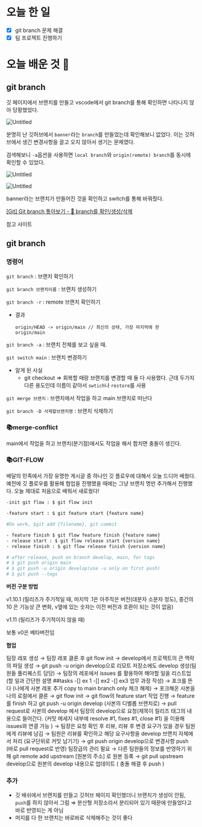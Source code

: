 # 오늘 한 일

- [x]  git branch 문제 해결
- [x]  팀 프로젝트 진행하기

# 오늘 배운 것 🌈

## git branch

깃 페이지에서 브랜치를 만들고 vscode에서 git branch를 통해 확인하면 나타나지 않아 당황했었다. 

![Untitled](https://s3-us-west-2.amazonaws.com/secure.notion-static.com/bc42ff8e-a5c7-44e2-aa9f-bc11dd6dd783/Untitled.png)

분명히 난 깃허브에서 `banner`라는 `branch`를 만들었는데 확인해보니 없었다. 이는 깃허브에서 생긴 변경사항을 끌고 오지 않아서 생기는 문제였다.  

검색해보니 `-a`옵션을 사용하면 `local branch`와 `origin(remote) branch`를 동시에 확인할 수 있었다. 

![Untitled](https://s3-us-west-2.amazonaws.com/secure.notion-static.com/0dc0fb53-628c-495c-bee8-90a360a98813/Untitled.png)

![Untitled](https://s3-us-west-2.amazonaws.com/secure.notion-static.com/465391e5-491c-4a5d-8722-3265fcffd5fd/Untitled.png)

banner라는 브랜치가 만들어진 것을 확인하고 switch를 통해 바꿔줬다. 

[[Git] Git branch 톺아보기 - 🎋 branch를 확인/생성/삭제](https://xtring-dev.tistory.com/entry/Git-Git-branch-%ED%86%BA%EC%95%84%EB%B3%B4%EA%B8%B0-branch%EB%A5%BC-%ED%99%95%EC%9D%B8%EC%83%9D%EC%84%B1%EC%82%AD%EC%A0%9C)

참고 사이트 

## git branch

### 명령어

`git branch` : 브랜치 확인하기 

`git branch 브랜치이름` : 브랜치 생성하기

`git branch -r` : remote 브랜치 확인하기 

- 결과
    
      origin/HEAD -> origin/main // 최신의 상태, 가장 마지막에 한 
      origin/main
    

`git branch -a` : 브랜치 전체를 보고 싶을 때.

`git switch main` : 브랜치 변경하기

- 알게 된 사실
    - git checkout ⇒ 회복할 때랑 브랜치를 변경할 때 둘 다 사용했다. 근데 두가지  다른 용도인데 이름이 같아서 `swtich`나 `restore`를 사용

`git merge 브랜치` : 브랜치에서 작업을 하고 main 브랜치로 떠난다

`git branch -D 삭제할브랜치명` : 브랜치 삭제하기 

### 📚**merge-conflict**

main에서 작업을 하고 브랜치(분기점)에서도 작업을 해서 합치면 충돌이 생긴다. 

### 📚GIT-FLOW

배달의 민족에서 가장 유명한 게시글 중 하나인 깃 플로우에 대해서 오늘 드디어 배웠다. 예전에 깃 플로우를 활용해 협업을 진행했을 때에는 그냥 브랜치 명만 추가해서 진행했다. 오늘 제대로 처음으로 배워서 새로웠다!

```bash
-init git flow : $ git flow init

-feature start : $ git feature start {feature name}

#Do work, $git add {filename}, git commit

- feature finish $ git flow feature finish {feature name}
- release start : $ git flow release start {version name}
- release finish : $ git flow release finish {version name}

# after release, push on branch develop, main, for tags
# $ git push origin main
# $ git push -u origin develop(use -u only on first push)
# $ git push --tags
```

**버전 구분 방법**

v1.10.1 (릴리즈가 주기적일 때, 마지막 .1은 아주작은 버전(대문자 소문자 정도), 중간의 10 은 기능상 큰 변화, v옆에 있는 숫자는 이전 버전과 호환이 되는 것이 없음)

v1.11 (릴리즈가 주기적이지 않을 때)

보통 v0은 베타버전임

**협업**

팀장 레포 생성 → 팀장 레포 클론 후 git flow init → develop에서 프로젝트의 큰 맥락의 파일 생성 → git push -u origin develop으로 리모트 저장소에도 develop 생성(팀원들 풀리퀘스트 담당) → 팀장의 레포에서 issues 를 활용하여 해야할 일을 리스트업
(할 일과 간단한 설명 ##tasks -[] ex 1 -[] ex2 -[] ex3 업무 과정 작성) →
포크를 뜬다 (나에게 사본 레포 추가 copy to main branch only 체크 해제) →
포크해온 사본을 나의 로컬에서 클론 →
git flow init →
git flow의  feature start 작업 진행 →
feature를 finish 하고 git push -u origin develop (사본의 디벨롭 브랜치로) →
pull request로 사본의 develop 에서 팀장의 develop으로 요청(제목이 릴리즈 태그의 내용으로 들어간다. (커밋 메세지 내부에 resolve #1, fixes #1, close #1) 을 이용해 issues와 연결 가능 ) →
팀장은 요청 확인 후 리뷰, 리뷰 후 변경 요구가 있을 경우 팀원에게 리뷰에 남김 →
팀원은 리뷰를 확인하고 해당 요구사항을 develop 브랜치 자체에서 처리 (요구단위로 커밋 남기기) →
git push origin develop으로 변경사항 push (바로 pull request로 반영) 팀장급의 관리 필요 →
다른 팀원들의 정보를 반영하기 위해 git remote add upstream [원본의 주소] 로  원본 등록 →
git pull upstream develop으로 원본의 develop 내용으로 업데이트 ( 충돌 해결 후 push )

### 추가

- 깃 배쉬에서 브랜치를 만들고 깃허브 페이지 확인했더니 브랜치가 생성이 안됨, `push`를 하지 않아서 그럼 ⇒ 분산형 저장소라서 분리되어 있기 때문에 만들었다고 바로 반영되는 게 아님
- 머지를 다 한 브랜치는 바로바로 삭제해주는 것이 좋다
